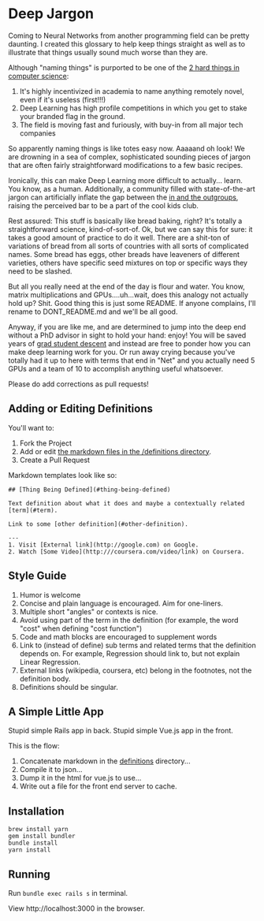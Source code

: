 # Deep Jargon

Coming to Neural Networks from another programming field can be pretty daunting. I created this glossary to help keep things straight as well as to illustrate that things usually sound much worse than they are.

Although "naming things" is purported to be one of the [2 hard things in computer science](https://martinfowler.com/bliki/TwoHardThings.html):

1. It's highly incentivized in academia to name anything remotely novel, even if it's useless (first!!!)
2. Deep Learning has high profile competitions in which you get to stake your branded flag in the ground.
3. The field is moving fast and furiously, with buy-in from all major tech companies

So apparently naming things is like totes easy now. Aaaaand oh look! We are drowning in a sea of complex, sophisticated sounding pieces of jargon that are often fairly straightforward modifications to a few basic recipes.

Ironically, this can make Deep Learning more difficult to actually... learn. You know, as a human. Additionally, a community filled with state-of-the-art jargon can artificially inflate the gap between the [in and the outgroups](https://en.wikipedia.org/wiki/Ingroups_and_outgroups), raising the perceived bar  to be a part of the cool kids club.

Rest assured: This stuff is basically like bread baking, right? It's totally a straightforward science, kind-of-sort-of. Ok, but we can say this for sure: it takes a good amount of practice to do it well. There are a shit-ton of variations of bread from all sorts of countries with all sorts of complicated names. Some bread has eggs, other breads have leaveners of different varieties, others have specific seed mixtures on top or specific ways they need to be slashed.

But all you really need at the end of the day is flour and water. You know, matrix multiplications and GPUs....uh...wait, does this analogy not actually hold up? Shit. Good thing this is just some README. If anyone complains, I'll rename to DONT_README.md and we'll be all good.

Anyway, if you are like me, and are determined to jump into the deep end without a PhD advisor in sight to hold your hand: enjoy! You will be saved years of [grad student descent](https://deepjargon.com/grad-student-descent) and instead are free to ponder how you can make deep learning work for you. Or run away crying because you've totally had it up to here with terms that end in "Net" and you actually need 5 GPUs and a team of 10 to accomplish anything useful whatsoever.

Please do add corrections as pull requests!

## Adding or Editing Definitions

You'll want to:

1) Fork the Project
2) Add or edit [the markdown files in the /definitions directory](https://github.com/sudara/deepjargon/tree/master/definitions).
3) Create a Pull Request

Markdown templates look like so:

```
## [Thing Being Defined](#thing-being-defined)

Text definition about what it does and maybe a contextually related [term](#term).

Link to some [other definition](#other-definition).

---
1. Visit [External link](http://google.com) on Google.
2. Watch [Some Video](http:///coursera.com/video/link) on Coursera.
```

## Style Guide

1. Humor is welcome
2. Concise and plain language is encouraged. Aim for one-liners.
3. Multiple short "angles" or contexts is nice.
4. Avoid using part of the term in the definition (for example, the word "cost" when defining "cost function")
5. Code and math blocks are encouraged to supplement words
6. Link to (instead of define) sub terms and related terms that the definition depends on. For example, Regression should link to, but not explain Linear Regression.
7. External links (wikipedia, coursera, etc) belong in the footnotes, not the definition body.
8. Definitions should be singular.

## A Simple Little App

Stupid simple Rails app in back.
Stupid simple Vue.js app in the front.

This is the flow:

1. Concatenate markdown in the [definitions](https://github.com/sudara/deepjargon/tree/master/definitions) directory...
2. Compile it to json...
3. Dump it in the html for vue.js to use...
4. Write out a file for the front end server to cache.

## Installation

```
brew install yarn
gem install bundler
bundle install
yarn install
```

## Running

Run `bundle exec rails s` in terminal.

View http://localhost:3000 in the browser.

